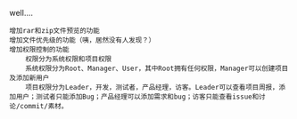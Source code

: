 
well....

    增加rar和zip文件预览的功能
    增加文件优先级的功能（咦，居然没有人发现？）
    增加权限控制的功能
        权限分为系统权限和项目权限
        系统权限分为Root、Manager、User，其中Root拥有任何权限，Manager可以创建项目及添加新用户
        项目权限分为Leader，开发，测试者，产品经理，访客。Leader可以查看项目周报，添加用户；测试者只能添加Bug；产品经理可以添加需求和bug；访客只能查看issue和讨论/commit/素材。

